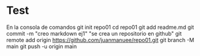 # Test
En la consola de comandos
git init repo01
cd repo01
git add readme.md
git commit -m "creo markdown ej1"
"se crea un repositorio en github"
git remote add origin https://github.com/juanmanuee/repo01.git
git branch -M main
git push -u origin main